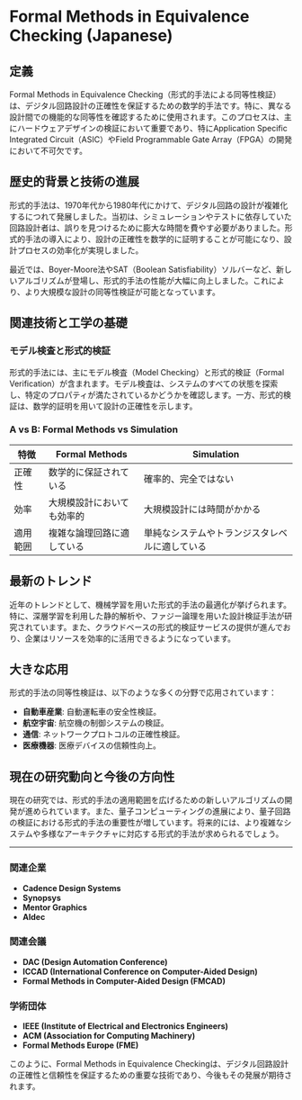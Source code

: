 # Formal Methods in Equivalence Checking (Japanese)

## 定義

Formal Methods in Equivalence Checking（形式的手法による同等性検証）は、デジタル回路設計の正確性を保証するための数学的手法です。特に、異なる設計間での機能的な同等性を確認するために使用されます。このプロセスは、主にハードウェアデザインの検証において重要であり、特にApplication Specific Integrated Circuit（ASIC）やField Programmable Gate Array（FPGA）の開発において不可欠です。

## 歴史的背景と技術の進展

形式的手法は、1970年代から1980年代にかけて、デジタル回路の設計が複雑化するにつれて発展しました。当初は、シミュレーションやテストに依存していた回路設計者は、誤りを見つけるために膨大な時間を費やす必要がありました。形式的手法の導入により、設計の正確性を数学的に証明することが可能になり、設計プロセスの効率化が実現しました。

最近では、Boyer-Moore法やSAT（Boolean Satisfiability）ソルバーなど、新しいアルゴリズムが登場し、形式的手法の性能が大幅に向上しました。これにより、より大規模な設計の同等性検証が可能となっています。

## 関連技術と工学の基礎

### モデル検査と形式的検証

形式的手法には、主にモデル検査（Model Checking）と形式的検証（Formal Verification）が含まれます。モデル検査は、システムのすべての状態を探索し、特定のプロパティが満たされているかどうかを確認します。一方、形式的検証は、数学的証明を用いて設計の正確性を示します。

### A vs B: Formal Methods vs Simulation

| 特徴           | Formal Methods                   | Simulation                          |
|----------------|----------------------------------|------------------------------------|
| 正確性         | 数学的に保証されている          | 確率的、完全ではない                |
| 効率           | 大規模設計においても効率的      | 大規模設計には時間がかかる         |
| 適用範囲       | 複雑な論理回路に適している       | 単純なシステムやトランジスタレベルに適している |

## 最新のトレンド

近年のトレンドとして、機械学習を用いた形式的手法の最適化が挙げられます。特に、深層学習を利用した静的解析や、ファジー論理を用いた設計検証手法が研究されています。また、クラウドベースの形式的検証サービスの提供が進んでおり、企業はリソースを効率的に活用できるようになっています。

## 大きな応用

形式的手法の同等性検証は、以下のような多くの分野で応用されています：

- **自動車産業**: 自動運転車の安全性検証。
- **航空宇宙**: 航空機の制御システムの検証。
- **通信**: ネットワークプロトコルの正確性検証。
- **医療機器**: 医療デバイスの信頼性向上。

## 現在の研究動向と今後の方向性

現在の研究では、形式的手法の適用範囲を広げるための新しいアルゴリズムの開発が進められています。また、量子コンピューティングの進展により、量子回路の検証における形式的手法の重要性が増しています。将来的には、より複雑なシステムや多様なアーキテクチャに対応する形式的手法が求められるでしょう。

---

### 関連企業

- **Cadence Design Systems**
- **Synopsys**
- **Mentor Graphics**
- **Aldec**

### 関連会議

- **DAC (Design Automation Conference)**
- **ICCAD (International Conference on Computer-Aided Design)**
- **Formal Methods in Computer-Aided Design (FMCAD)**

### 学術団体

- **IEEE (Institute of Electrical and Electronics Engineers)**
- **ACM (Association for Computing Machinery)**
- **Formal Methods Europe (FME)**

このように、Formal Methods in Equivalence Checkingは、デジタル回路設計の正確性と信頼性を保証するための重要な技術であり、今後もその発展が期待されます。